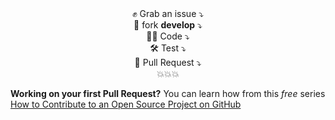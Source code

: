 <div align="center">
<span>✊ Grab an issue ⤵</span><br/>
🍴 fork <strong>develop</strong> ⤵<br/>
👨‍💻 Code ⤵<br/>
🛠 Test ⤵<br/>
📩 Pull Request ⤵<br/>
💥💥💥<br/>
</div>

**Working on your first Pull Request?** You can learn how from this *free* series [How to Contribute to an Open Source Project on GitHub](https://egghead.io/series/how-to-contribute-to-an-open-source-project-on-github)